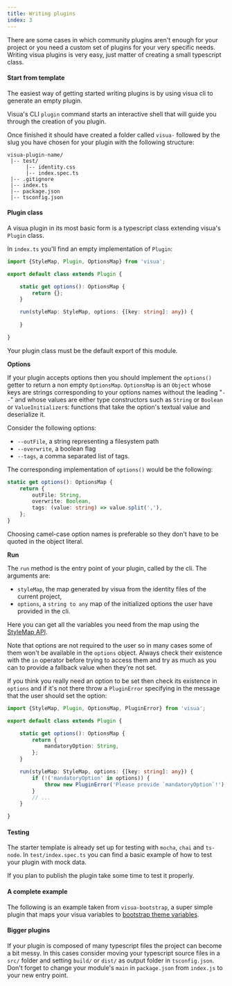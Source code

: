 ```yaml
---
title: Writing plugins
index: 3
---
```


There are some cases in which community plugins aren't enough for your project or you need a custom set of plugins for
your very specific needs. Writing visua plugins is very easy, just matter of creating a small typescript class.

#### Start from template

The easiest way of getting started writing plugins is by using visua cli to generate an empty plugin.

Visua's CLI `plugin` command starts an interactive shell that will guide you through the creation of you plugin.

Once finished it should have created a folder called `visua-` followed by the slug you have chosen for your plugin with the following structure:

```
visua-plugin-name/
 |-- test/
      |-- identity.css
      |-- index.spec.ts
 |-- .gitignore
 |-- index.ts
 |-- package.json
 |-- tsconfig.json
```

#### Plugin class

A visua plugin in its most basic form is a typescript class extending visua's `Plugin` class.

In `index.ts` you'll find an empty implementation of `Plugin`: 

```typescript
import {StyleMap, Plugin, OptionsMap} from 'visua';

export default class extends Plugin {

    static get options(): OptionsMap {
        return {};
    }

    run(styleMap: StyleMap, options: {[key: string]: any}) {
        
    }

}
```

Your plugin class must be the default export of this module.

**Options**

If your plugin accepts options then you should implement the `options()` getter to return a non empty `OptionsMap`.
`OptionsMap` is an `Object` whose keys are strings corresponding to your options names without the leading "`--`"
and whose values are either type constructors such as `String` or `Boolean` or `ValueInitializer`s: functions that take
the option's textual value and deserialize it.

Consider the following options:

- `--outFile`, a string representing a filesystem path
- `--overwrite`, a boolean flag
- `--tags`, a comma separated list of tags.

The corresponding implementation of `options()` would be the following:

```typescript
static get options(): OptionsMap {
    return {
        outFile: String,
        overwrite: Boolean,
        tags: (value: string) => value.split(','),
    };
}
```

Choosing camel-case option names is preferable so they don't have to be quoted in the object literal.

**Run**

The `run` method is the entry point of your plugin, called by the cli. The arguments are:

- `styleMap`, the map generated by visua from the identity files of the current project,
- `options`, a `string to any` map of the initialized options the user have provided in the cli.

Here you can get all the variables you need from the map using the [StyleMap API](https://visua.io/reference/style-map).

Note that options are not required to the user so in many cases some of them won't be available in the `options` object.
Always check their existence with the `in` operator before trying to access them and try as much as 
you can to provide a fallback value when they're not set.

If you think you really need an option to be set then check its existence in `options` and if it's not there
throw a `PluginError` specifying in the message that the user should set the option:

```typescript
import {StyleMap, Plugin, OptionsMap, PluginError} from 'visua';

export default class extends Plugin {

    static get options(): OptionsMap {
        return {
            mandatoryOption: String,
        };
    }

    run(styleMap: StyleMap, options: {[key: string]: any}) {
        if (!('mandatoryOption' in options)) {
            throw new PluginError('Please provide `mandatoryOption`!');
        }
        // ...
    }

}
```

#### Testing

The starter template is already set up for testing with `mocha`, `chai` and `ts-node`. In `test/index.spec.ts` you can
find a basic example of how to test your plugin with mock data.

If you plan to publish the plugin take some time to test it properly.

#### A complete example

The following is an example taken from `visua-bootstrap`, a super simple plugin that maps your visua variables 
to [bootstrap theme variables](https://getbootstrap.com/docs/4.1/getting-started/theming/#variable-defaults).

#### Bigger plugins

If your plugin is composed of many typescript files the project can become a bit messy. In this cases consider moving
your typescript source files in a `src/` folder and setting `build/` or `dist/` as output folder in `tsconfig.json`.
Don't forget to change your module's `main` in `package.json` from `index.js` to your new entry point.